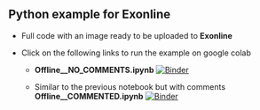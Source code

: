 ## Python example for **Exonline**

* Full code with an image ready to be uploaded to **Exonline**

* Click on the following links to run the example on google colab 

    * **Offline__NO_COMMENTS.ipynb** [![Binder](https://colab.research.google.com/assets/colab-badge.svg)](https://colab.research.google.com/github/joaochenriques/OpenEDX/blob/main/Example_running_in_colab/Example__NO_COMMENTS.ipynb)

    * Similar to the previous notebook but with comments 
      **Offline__COMMENTED.ipynb** [![Binder](https://colab.research.google.com/assets/colab-badge.svg)](https://colab.research.google.com/github/joaochenriques/OpenEDX/blob/main/Example_running_in_colab/Example__COMMENTED.ipynb)
